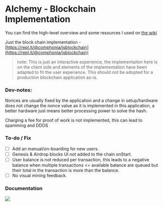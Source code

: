 # Alchemy - Blockchain Implementation

You can find the high-level overview and some resources I used on [the wiki](https://github.com/comphonia/interactive-blockchainJS/wiki/Notes)

Just the block chain implementation - [https://repl.it/@comphonia/jsblockchain](https://repl.it/@comphonia/jsblockchain)

> note: This is just an interactive experience, the implementaiton here is on the client side and elements of the implementation have been adapted to fit the user experience. This should not be adopted for a production blockchain application as-is.

 ### Dev-notes:
Nonces are usually fixed by the application and a change in setup/hardware does not change the nonce value as it is implemented in this application, a better hardware just means better processing power to solve the hash.
   
Charging a fee for proof of work is not implemented, this can lead to spamming and DDOS

### To-do / Fix
- [ ] Add an manual/on-boarding for new users.
- [ ] Genesis & Airdrop blocks UI not added to the chain onStart.
- [ ] User balance is not reduced per transaction, this leads to a negative balance when multiple transactions <= available balance are queued but their total in the transaction is more than the balance.
- [ ] No visual mining feedback.
  
### Documentation
  ![](https://memegenerator.net/img/instances/63344723.jpg)
